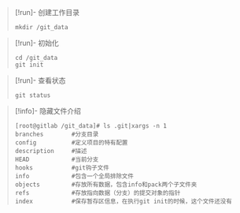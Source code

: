 
> [!run]- 创建工作目录
> 
> 
> ```plain
> mkdir /git_data
> ```

> [!run]- 初始化
> 
> 
> ```plain
> cd /git_data
> git init
> ```

> [!run]- 查看状态
> 
> 
> ```plain
> git status
> ```

> [!info]- 隐藏文件介绍
> 
> 
> ```plain
> [root@gitlab /git_data]# ls .git|xargs -n 1
> branches        #分支目录
> config          #定义项目的特有配置
> description     #描述
> HEAD            #当前分支
> hooks           #git钩子文件
> info            #包含一个全局排除文件
> objects         #存放所有数据，包含info和pack两个子文件夹
> refs            #存放指向数据（分支）的提交对象的指针
> index           #保存暂存区信息，在执行git init的时候，这个文件还没有
> ```
